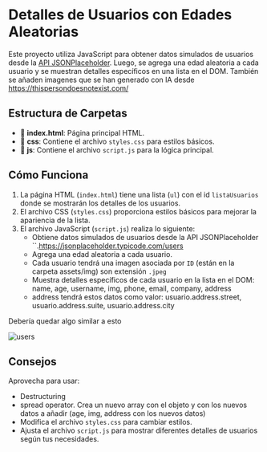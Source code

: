 # Detalles de Usuarios con Edades Aleatorias

Este proyecto utiliza JavaScript para obtener datos simulados de usuarios desde la [API JSONPlaceholder](https://jsonplaceholder.typicode.com/users). Luego, se agrega una edad aleatoria a cada usuario y se muestran detalles específicos en una lista en el DOM. También se añaden imagenes que se han generado con IA desde https://thispersondoesnotexist.com/


## Estructura de Carpetas

- 📄 **index.html**: Página principal HTML.
- 📁 **css**: Contiene el archivo `styles.css` para estilos básicos.
- 📁 **js**: Contiene el archivo `script.js` para la lógica principal.

## Cómo Funciona

1. La página HTML (`index.html`) tiene una lista (`ul`) con el id `listaUsuarios` donde se mostrarán los detalles de los usuarios.
2. El archivo CSS (`styles.css`) proporciona estilos básicos para mejorar la apariencia de la lista.
3. El archivo JavaScript (`script.js`) realiza lo siguiente:
    - Obtiene datos simulados de usuarios desde la API JSONPlaceholder ``.https://jsonplaceholder.typicode.com/users
    - Agrega una edad aleatoria a cada usuario.
    - Cada usuario tendrá una imagen asociada por `ID` (están en la carpeta assets/img) son extensión `.jpeg`  
    - Muestra detalles específicos de cada usuario en la lista en el DOM: name, age, username, img, phone, email, company, address
    - address tendrá estos datos como valor: usuario.address.street, usuario.address.suite, usuario.address.city

Debería quedar algo similar a esto

![users](./assets/img/users.png)

## Consejos

Aprovecha para usar:
- Destructuring
- spread operator. Crea un nuevo array con el objeto y con los nuevos datos a añadir (age, img, address con los nuevos datos)
- Modifica el archivo `styles.css` para cambiar estilos.
- Ajusta el archivo `script.js` para mostrar diferentes detalles de usuarios según tus necesidades.
